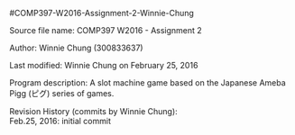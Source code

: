 #COMP397-W2016-Assignment-2-Winnie-Chung

Source file name: COMP397 W2016 - Assignment 2

Author: Winnie Chung (300833637)

Last modified: Winnie Chung on February 25, 2016

Program description: A slot machine game based on the Japanese Ameba Pigg (ピグ) series of games.

Revision History (commits by Winnie Chung):  
Feb.25, 2016: initial commit  
